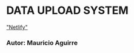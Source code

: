 # DATA UPLOAD SYSTEM

["Netlify"](https://uploadsystem.netlify.app/)


### Autor: Mauricio Aguirre 
